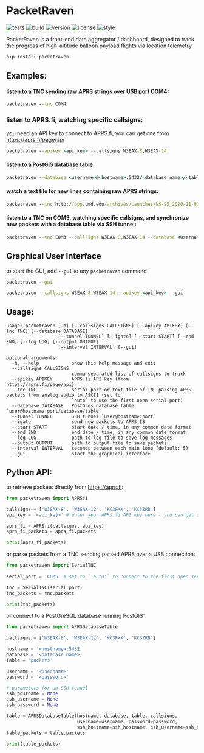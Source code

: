 # PacketRaven

[![tests](https://github.com/UMDBPP/PacketRaven/workflows/tests/badge.svg)](https://github.com/UMDBPP/PacketRaven/actions?query=workflow%3Atests)
[![build](https://github.com/UMDBPP/PacketRaven/workflows/build/badge.svg)](https://github.com/UMDBPP/PacketRaven/actions?query=workflow%3Abuild)
[![version](https://img.shields.io/pypi/v/packetraven)](https://pypi.org/project/packetraven)
[![license](https://img.shields.io/github/license/umdbpp/packetraven)](https://opensource.org/licenses/MIT)
[![style](https://sourceforge.net/p/oitnb/code/ci/default/tree/_doc/_static/oitnb.svg?format=raw)](https://sourceforge.net/p/oitnb/code)

PacketRaven is a front-end data aggregator / dashboard, designed to track the progress of high-altitude balloon payload flights via location
telemetry.

```bash
pip install packetraven
```

## Examples:

#### listen to a TNC sending raw APRS strings over USB port COM4:

```cmd
packetraven --tnc COM4
```

### listen to APRS.fi, watching specific callsigns:

you need an API key to connect to APRS.fi; you can get one from https://aprs.fi/page/api

```cmd
packetraven --apikey <api_key> --callsigns W3EAX-8,W3EAX-14
```

#### listen to a PostGIS database table:

```cmd
packetraven --database <username>@<hostname>:5432/<database_name>/<table_name>
```

#### watch a text file for new lines containing raw APRS strings:

```cmd
packetraven --tnc http://bpp.umd.edu/archives/Launches/NS-95_2020-11-07/APRS/W3EAX-11/W3EAX-11_raw_NS95.txt
```

#### listen to a TNC on COM3, watching specific callsigns, and synchronize new packets with a database table via SSH tunnel:

```cmd
packetraven --tnc COM3 --callsigns W3EAX-8,W3EAX-14 --database <username>@<hostname>:5432/<database_name>/<table_name> --tunnel <ssh_username>@<hostname>:22
```

## Graphical User Interface

to start the GUI, add `--gui` to any `packetraven` command

```cmd
packetraven --gui
```

```cmd
packetraven --callsigns W3EAX-8,W3EAX-14 --apikey <api_key> --gui
```

## Usage:

```text
usage: packetraven [-h] [--callsigns CALLSIGNS] [--apikey APIKEY] [--tnc TNC] [--database DATABASE]
                   [--tunnel TUNNEL] [--igate] [--start START] [--end END] [--log LOG] [--output OUTPUT]
                   [--interval INTERVAL] [--gui]

optional arguments:
  -h, --help            show this help message and exit
  --callsigns CALLSIGNS
                        comma-separated list of callsigns to track
  --apikey APIKEY       APRS.fi API key (from https://aprs.fi/page/api)
  --tnc TNC             serial port or text file of TNC parsing APRS packets from analog audio to ASCII (set to
                        `auto` to use the first open serial port)
  --database DATABASE   PostGres database table `user@hostname:port/database/table`
  --tunnel TUNNEL       SSH tunnel `user@hostname:port`
  --igate               send new packets to APRS-IS
  --start START         start date / time, in any common date format
  --end END             end date / time, in any common date format
  --log LOG             path to log file to save log messages
  --output OUTPUT       path to output file to save packets
  --interval INTERVAL   seconds between each main loop (default: 5)
  --gui                 start the graphical interface
```

## Python API:

to retrieve packets directly from https://aprs.fi:

```python
from packetraven import APRSfi

callsigns = ['W3EAX-8', 'W3EAX-12', 'KC3FXX', 'KC3ZRB']
api_key = '<api_key>' # enter your APRS.fi API key here - you can get one from https://aprs.fi/page/api

aprs_fi = APRSfi(callsigns, api_key)
aprs_fi_packets = aprs_fi.packets

print(aprs_fi_packets)
```

or parse packets from a TNC sending parsed APRS over a USB connection:

```python
from packetraven import SerialTNC
 
serial_port = 'COM5' # set to `'auto'` to connect to the first open serial port  

tnc = SerialTNC(serial_port)
tnc_packets = tnc.packets

print(tnc_packets)
```

or connect to a PostGreSQL database running PostGIS:

```python
from packetraven import APRSDatabaseTable

callsigns = ['W3EAX-8', 'W3EAX-12', 'KC3FXX', 'KC3ZRB']

hostname = '<hostname>:5432'
database = '<database_name>'
table = 'packets'

username = '<username>'
password = '<password>'

# parameters for an SSH tunnel
ssh_hostname = None
ssh_username = None
ssh_password = None

table = APRSDatabaseTable(hostname, database, table, callsigns, 
                          username=username, password=password, 
                          ssh_hostname=ssh_hostname, ssh_username=ssh_hostname, ssh_password=ssh_password)
table_packets = table.packets

print(table_packets)
```
